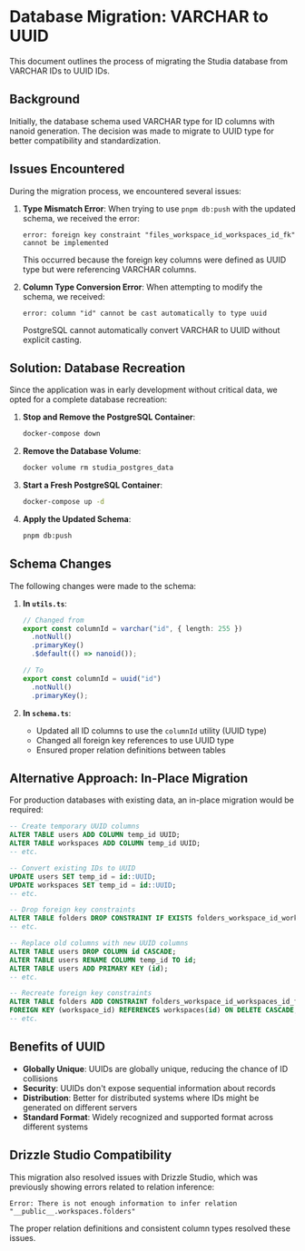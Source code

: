 # Database Migration: VARCHAR to UUID

This document outlines the process of migrating the Studia database from VARCHAR IDs to UUID IDs.

## Background

Initially, the database schema used VARCHAR type for ID columns with nanoid generation. The decision was made to migrate to UUID type for better compatibility and standardization.

## Issues Encountered

During the migration process, we encountered several issues:

1. **Type Mismatch Error**: When trying to use `pnpm db:push` with the updated schema, we received the error:
   ```
   error: foreign key constraint "files_workspace_id_workspaces_id_fk" cannot be implemented
   ```
   This occurred because the foreign key columns were defined as UUID type but were referencing VARCHAR columns.

2. **Column Type Conversion Error**: When attempting to modify the schema, we received:
   ```
   error: column "id" cannot be cast automatically to type uuid
   ```
   PostgreSQL cannot automatically convert VARCHAR to UUID without explicit casting.

## Solution: Database Recreation

Since the application was in early development without critical data, we opted for a complete database recreation:

1. **Stop and Remove the PostgreSQL Container**:
   ```bash
   docker-compose down
   ```

2. **Remove the Database Volume**:
   ```bash
   docker volume rm studia_postgres_data
   ```

3. **Start a Fresh PostgreSQL Container**:
   ```bash
   docker-compose up -d
   ```

4. **Apply the Updated Schema**:
   ```bash
   pnpm db:push
   ```

## Schema Changes

The following changes were made to the schema:

1. **In `utils.ts`**:
   ```typescript
   // Changed from
   export const columnId = varchar("id", { length: 255 })
     .notNull()
     .primaryKey()
     .$default(() => nanoid());

   // To
   export const columnId = uuid("id")
     .notNull()
     .primaryKey();
   ```

2. **In `schema.ts`**:
   - Updated all ID columns to use the `columnId` utility (UUID type)
   - Changed all foreign key references to use UUID type
   - Ensured proper relation definitions between tables

## Alternative Approach: In-Place Migration

For production databases with existing data, an in-place migration would be required:

```sql
-- Create temporary UUID columns
ALTER TABLE users ADD COLUMN temp_id UUID;
ALTER TABLE workspaces ADD COLUMN temp_id UUID;
-- etc.

-- Convert existing IDs to UUID
UPDATE users SET temp_id = id::UUID;
UPDATE workspaces SET temp_id = id::UUID;
-- etc.

-- Drop foreign key constraints
ALTER TABLE folders DROP CONSTRAINT IF EXISTS folders_workspace_id_workspaces_id_fk;
-- etc.

-- Replace old columns with new UUID columns
ALTER TABLE users DROP COLUMN id CASCADE;
ALTER TABLE users RENAME COLUMN temp_id TO id;
ALTER TABLE users ADD PRIMARY KEY (id);
-- etc.

-- Recreate foreign key constraints
ALTER TABLE folders ADD CONSTRAINT folders_workspace_id_workspaces_id_fk
FOREIGN KEY (workspace_id) REFERENCES workspaces(id) ON DELETE CASCADE;
-- etc.
```

## Benefits of UUID

- **Globally Unique**: UUIDs are globally unique, reducing the chance of ID collisions
- **Security**: UUIDs don't expose sequential information about records
- **Distribution**: Better for distributed systems where IDs might be generated on different servers
- **Standard Format**: Widely recognized and supported format across different systems

## Drizzle Studio Compatibility

This migration also resolved issues with Drizzle Studio, which was previously showing errors related to relation inference:

```
Error: There is not enough information to infer relation "__public__.workspaces.folders"
```

The proper relation definitions and consistent column types resolved these issues.
